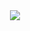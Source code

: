 <div id="header" align="center">
  <img src="https://media.giphy.com/media/PgLLtnqHts1woXeKpy/giphy.gif"/>
</div>    

                   




